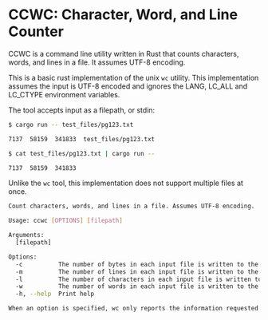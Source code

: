 # CCWC: Character, Word, and Line Counter

CCWC is a command line utility written in Rust that counts characters, words, and lines in a file. It assumes UTF-8 encoding.

This is a basic rust implementation of the unix `wc` utility. 
This implementation assumes the input is UTF-8 encoded and ignores the LANG, LC_ALL and LC_CTYPE environment variables.

The tool accepts input as a filepath, or stdin:

```sh
$ cargo run -- test_files/pg123.txt

7137  58159  341833  test_files/pg123.txt
```

```sh
$ cat test_files/pg123.txt | cargo run -- 

7137  58159  341833 
```

Unlike the `wc` tool, this implementation does not support multiple files at once.

```sh
Count characters, words, and lines in a file. Assumes UTF-8 encoding.

Usage: ccwc [OPTIONS] [filepath]

Arguments:
  [filepath]  

Options:
  -c          The number of bytes in each input file is written to the standard output.  This will cancel out any prior usage of the -m option.
  -m          The number of lines in each input file is written to the standard output.
  -l          The number of characters in each input file is written to the standard output.  If the current locale does not support multibyte characters, this is equivalent to the -c option.  This will cancel out any prior usage of the -c option.
  -w          The number of words in each input file is written to the standard output.
  -h, --help  Print help

When an option is specified, wc only reports the information requested by that option.  The order of output always takes the form of line, word, byte, and file name.  The default action is equivalent to specifying the -c, -l and -w options.
```
